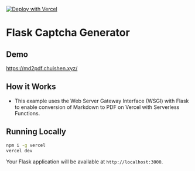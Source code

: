 [![Deploy with Vercel](https://vercel.com/button)](https://vercel.com/new/clone?repository-url=https%3A%2F%2Fgithub.com%2Fvercel%2Fexamples%2Ftree%2Fmain%2Fpython%2Fflask3&demo-title=Flask%203%20%2B%20Vercel&demo-description=Use%20Flask%203%20on%20Vercel%20with%20Serverless%20Functions%20using%20the%20Python%20Runtime.&demo-url=https%3A%2F%2Fflask3-python-template.vercel.app%2F&demo-image=https://assets.vercel.com/image/upload/v1669994156/random/flask.png)

# Flask Captcha Generator

## Demo

https://md2pdf.chuishen.xyz/

## How it Works
- This example uses the Web Server Gateway Interface (WSGI) with Flask to enable conversion of Markdown to PDF on Vercel with Serverless Functions. 

## Running Locally

```bash
npm i -g vercel
vercel dev
```

Your Flask application will be available at `http://localhost:3000`.
